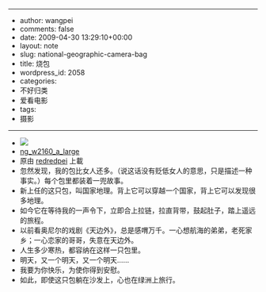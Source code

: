 - --
- author: wangpei
- comments: false
- date: 2009-04-30 13:29:10+00:00
- layout: note
- slug: national-geographic-camera-bag
- title: 烧包
- wordpress_id: 2058
- categories:
- 不好归类
- 爱看电影
- tags:
- 摄影
- --
- [![](http://farm4.static.flickr.com/3394/3475367322_4f14a4c907_m.jpg)](http://www.flickr.com/photos/lookoo/3475367322/)
- [ng_w2160_a_large](http://www.flickr.com/photos/lookoo/3475367322/)
- 原由 [redredpei](http://www.flickr.com/people/lookoo/) 上載
- 忽然发现，我的包比女人还多。（说这话没有贬低女人的意思，只是描述一种事实。）每个包里都装着一兜故事。  
- 新上任的这只包，叫国家地理。背上它可以穿越一个国家，背上它可以发现很多地理。  
- 如今它在等待我的一声令下，立即合上拉链，拉直背带，鼓起肚子，踏上遥远的旅程。  
- 以前看奥尼尔的戏剧《天边外》，总是感喟万千。一心想航海的弟弟，老死家乡；一心恋家的哥哥，失意在天边外。  
- 人生多少寒热，都容纳在这样一只包里。  
- 明天，又一个明天，又一个明天……  
- 我要为你快乐，为使你得到安慰。  
- 如此，即使这只包躺在沙发上，心也在绿洲上旅行。

